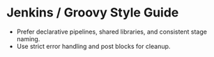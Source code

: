 # Jenkins / Groovy Style Guide

- Prefer declarative pipelines, shared libraries, and consistent stage naming.
- Use strict error handling and post blocks for cleanup.